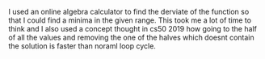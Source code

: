 I used an online algebra calculator to find the derviate of the function so that I could find a minima in the given range. This took me a lot of time to think and I also used a concept thought in cs50 2019 how going to the half of all the values and removing the one of the halves which doesnt contain the solution is faster than noraml loop cycle. 
